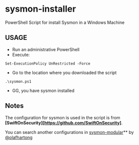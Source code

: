 # sysmon-installer
PowerShell Script for install Sysmon in a Windows Machine

## USAGE
- Run an administrative PowerShell
- Execute:
~~~~
Set-ExecutionPolicy UnRestricted -Force
~~~~
- Go to the location where you downloaded the script
~~~~
.\sysmon.ps1
~~~~

- GG, you have sysmon installed

## Notes

The configuration for sysmon is used in the script is from **[SwiftOnSecurity][https://github.com/SwiftOnSecurity]**.

You can search another configurations in [sysmon-modular](https://github.com/olafhartong/sysmon-modular)** by [@olafhartong](https://twitter.com/olafhartong)

